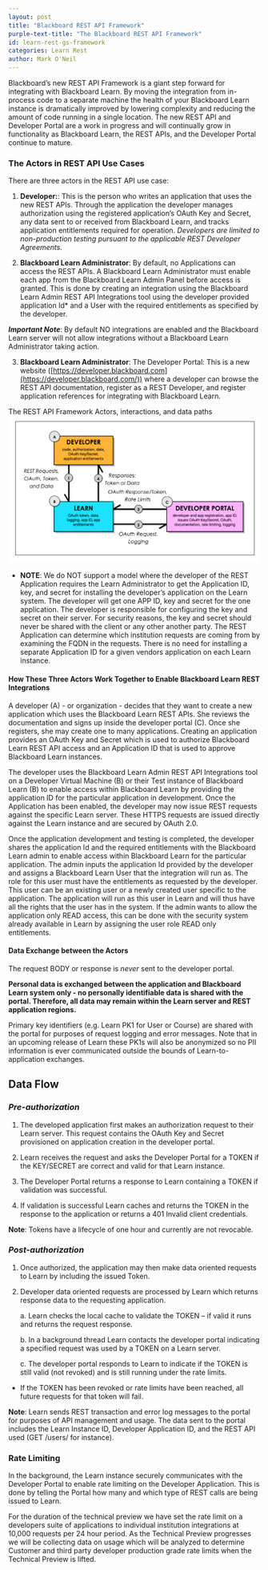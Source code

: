 ```yaml
---
layout: post
title: "Blackboard REST API Framework"
purple-text-title: "The Blackboard REST API Framework"
id: learn-rest-gs-framework
categories: Learn Rest
author: Mark O'Neil
---
```


Blackboard’s new REST API Framework is a giant step forward for integrating
with Blackboard Learn. By moving the integration from in-process code to a
separate machine the health of your Blackboard Learn instance is dramatically
improved by lowering complexity and reducing the amount of code running in a
single location. The new REST API and Developer Portal are a work in progress
and will continually grow in functionality as Blackboard Learn, the REST APIs,
and the Developer Portal continue to mature. 

### The Actors in REST API Use Cases

There are three actors in the REST API use case:

1. **Developer:**: This is the person who writes an application that uses the new REST APIs. Through the application the developer manages authorization using the registered application’s OAuth Key and Secret, any data sent to or received from Blackboard Learn, and tracks application entitlements required for operation. _Developers are limited to non-production testing pursuant to the applicable REST Developer Agreements._

2. **Blackboard Learn Administrator**: By default, no Applications can access the REST APIs. A Blackboard Learn Administrator must enable each app from the Blackboard Learn Admin Panel before access is granted. This is done by creating an integration using the Blackboard Learn Admin REST API Integrations tool using the developer provided application Id* and a User with the required entitlements as specified by the developer. 

**_Important Note_**: By default NO integrations are enabled and the Blackboard Learn server will not allow integrations without a Blackboard Learn Administrator taking action.

3. **Blackboard Learn Administrator**: The Developer Portal: This is a new website ([https://developer.blackboard.com](https://developer.blackboard.com/)) where a developer can browse the REST API documentation, register as a REST Developer, and register application references for integrating with Blackboard Learn.

The REST API Framework Actors, interactions, and data paths
![RESTDiagram.png](/assets/img/framework-1.png)


* **NOTE**: We do NOT support a model where the developer of the REST Application requires the Learn Administrator to get the Application ID, key, and secret for installing the developer’s application on the Learn system. The developer will get one APP ID, key and secret for the one application. The developer is responsible for configuring the key and secret on their server. For security reasons, the key and secret should never be shared with the client or any other another party. The REST Application can determine which institution requests are coming from by examining the FQDN in the requests. There is no need for installing a separate Application ID for a given vendors application on each Learn instance.

#### How These Three Actors Work Together to Enable Blackboard Learn REST Integrations

A developer (A) - or organization - decides that they want to create a new
application which uses the Blackboard Learn REST APIs. She reviews the
documentation and signs up inside the developer portal (C). Once she
registers, she may create one to many applications. Creating an application
provides an OAuth Key and Secret which is used to authorize Blackboard Learn
REST API access and an Application ID that is used to approve Blackboard Learn
instances.

The developer uses the Blackboard Learn Admin REST API Integrations tool on a
Developer Virtual Machine (B) or their Test instance of Blackboard Learn (B)
to enable access within Blackboard Learn by providing the application ID for
the particular application in development. Once the Application has been
enabled, the developer may now issue REST requests against the specific Learn
server. These HTTPS requests are issued directly against the Learn instance
and are secured by OAuth 2.0.

Once the application development and testing is completed, the developer
shares the application Id and the required entitlements with the Blackboard
Learn admin to enable access within Blackboard Learn for the particular
application. The admin inputs the application Id provided by the developer and
assigns a Blackboard Learn User that the integration will run as. The role for
this user must have the entitlements as requested by the developer. This user
can be an existing user or a newly created user specific to the application.
The application will run as this user in Learn and will thus have all the
rights that the user has in the system. If the admin wants to allow the
application only READ access, this can be done with the security system
already available in Learn by assigning the user role READ only entitlements.

#### Data Exchange between the Actors

The request BODY or response is _never_ sent to the developer portal.

**Personal data is exchanged between the application and Blackboard Learn
system only - no personally identifiable data is shared with the portal.
Therefore, all data may remain within the Learn server and REST application
regions.**

Primary key identifiers (e.g. Learn PK1 for User or Course) are shared with
the portal for purposes of request logging and error messages. Note that in an
upcoming release of Learn these PK1s will also be anonymized so no PII
information is ever communicated outside the bounds of Learn-to-application
exchanges.

## Data Flow

### _Pre-authorization_

1. The developed application first makes an authorization request to their
Learn server. This request contains the OAuth Key and Secret provisioned on
application creation in the developer portal.

2. Learn receives the request and asks the Developer Portal for a TOKEN if the
KEY/SECRET are correct and valid for that Learn instance.

3. The Developer Portal returns a response to Learn containing a TOKEN if
validation was successful.

4. If validation is successful Learn caches and returns the TOKEN in the
response to the application or returns a 401 Invalid client credentials.

**Note**: Tokens have a lifecycle of one hour and currently are not revocable.

### _Post-authorization_

1. Once authorized, the application may then make data oriented requests to
Learn by including the issued Token.

2. Developer data oriented requests are processed by Learn which returns
response data to the requesting application.

   a. Learn checks the local cache to validate the TOKEN – if valid it runs and
returns the request response.

   b. In a background thread Learn contacts the developer portal indicating a
specified request was used by a TOKEN on a Learn server.

   c. The developer portal responds to Learn to indicate if the TOKEN is still
valid (not revoked) and is still running under the rate limits.

* If the TOKEN has been revoked or rate limits have been reached, all future requests for that token will fail.

**Note**: Learn sends REST transaction and error log messages to the portal for purposes of API management and usage. The data sent to the portal includes the Learn Instance ID, Developer Application ID, and the REST API used (GET /users/ for instance).

### Rate Limiting

In the background, the Learn instance securely communicates with the Developer
Portal to enable rate limiting on the Developer Application. This is done by
telling the Portal how many and which type of REST calls are being issued to
Learn.

For the duration of the technical preview we have set the rate limit on a
developers suite of applications to individual institution integrations at
10,000 requests per 24 hour period. As the Technical Preview progresses we
will be collecting data on usage which will be analyzed to determine Customer
and third party developer production grade rate limits when the Technical
Preview is lifted.

